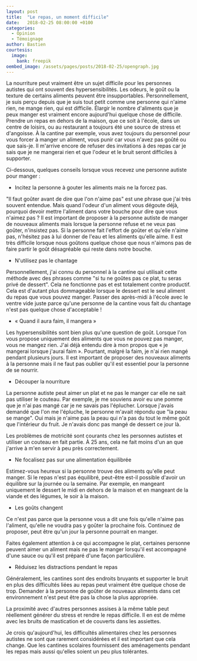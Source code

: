 ```yaml
---
layout: post
title:  "Le repas, un moment difficile"
date:   2018-02-25 08:00:00 +0100
categories:
  - Opinion
  - Témoignage
author: Bastien
courtesis:
  image:
    bank: freepik
oembed_image: /assets/pages/posts/2018-02-25/opengraph.jpg
---
```



<amp-img class="left" width="400" height="200" src="{{ site.amp_img_cache_url }}/assets/posts/2018-02-25/opengraph.jpg" alt="Assiette et couverts"></amp-img>


La nourriture peut vraiment être un sujet difficile pour les personnes autistes qui ont souvent des hypersensibilités.
Les odeurs, le goût ou la texture de certains aliments peuvent être insupportables.
Personnellement, je suis perçu depuis que je suis tout petit comme une personne qui 
n'aime rien, ne mange rien, qui est difficile. Élargir le nombre d'aliments que je peux manger est vraiment encore aujourd'hui quelque chose de difficile.
Prendre un repas en dehors de la maison, que ce soit à l'école, dans un centre de loisirs, ou au restaurant a toujours été une source de stress et d'angoisse.
À la cantine par exemple, vous avez toujours du personnel pour vous forcer à manger un aliment, vous punir car vous n'avez pas goûté ou que sais-je.
Il m'arrive encore de refuser des invitations à des repas car je sais que je ne mangerai rien et que l'odeur et le bruit seront difficiles à supporter.

Ci-dessous, quelques conseils lorsque vous recevez une personne autiste pour manger&nbsp;:

- Incitez la personne à gouter les aliments mais ne la forcez pas.

"Il faut goûter avant de dire que l'on n'aime pas" est une phrase que j'ai très souvent entendue. Mais quand l'odeur d'un aliment vous dégoute déjà, pourquoi devoir mettre l'aliment 
dans 
votre bouche pour dire que vous n'aimez pas&nbsp;?
Il est important de proposer à la personne autiste de manger de nouveaux aliments mais lorsque la personne refuse et ne veux pas goûter, n'insistez pas.
Si la personne fait l'effort de goûter et qu'elle n'aime pas, n'hésitez pas à lui donner de l'eau et les aliments qu'elle aime. Il est très difficile lorsque nous goûtons quelque chose
que nous n'aimons pas de faire partir le goût désagréable qui reste dans notre bouche.

- N'utilisez pas le chantage

Personnellement, j'ai connu du personnel à la cantine qui utilisait cette méthode avec des phrases comme "si tu ne goûtes pas ce plat, tu seras privé de dessert".
Cela ne fonctionne pas et est totalement contre productif. Cela est d'autant plus 
dommageable lorsque le dessert est le seul aliment du repas que vous pouvez manger.
Passer des après-midi à l'école avec le ventre vide juste parce qu'une personne de la cantine vous fait du chantage n'est pas quelque chose d'acceptable&nbsp;!

- «&nbsp;Quand il aura faim, il mangera&nbsp;»

Les hypersensibilités sont bien plus qu'une question de goût. Lorsque l'on vous propose uniquement des aliments que vous ne pouvez pas manger, vous ne mangez rien.
J'ai déjà entendu dire à mon propos que «&nbsp;je mangerai lorsque j'aurai faim&nbsp;». Pourtant, malgré la faim, je n'ai rien mangé pendant plusieurs jours.
Il est important de proposer des nouveaux aliments à la personne mais il ne faut pas oublier qu'il est essentiel pour la personne de se nourrir.


- Découper la nourriture

La personne autiste peut aimer un plat et ne pas le manger car elle ne sait pas utiliser le couteau.
Par exemple, je me souviens avoir eu une pomme que je n'ai pas mangé car je ne savais pas l'éplucher. Lorsque j'avais demandé que l'on me l'épluche,
le personne m'avait répondu que "la peau 
se mange". Oui mais je n'aime pas la peau qui n'a pas du tout le même goût que l'intérieur du fruit. Je n'avais donc pas mangé de dessert ce jour là.

Les problèmes de motricité sont courants chez les personnes autistes et utiliser un couteau en fait partie.
À 25 ans, cela ne fait moins d'un an que j'arrive à m'en servir à peu près correctement.

- Ne focalisez pas sur une alimentation équilibrée

Estimez-vous heureux si la personne trouve des aliments qu'elle peut manger.
Si le repas n'est pas équilibré, peut-être est-il possible d'avoir un équilibre sur la journée ou la semaine. Par exemple, en mangeant uniquement le dessert le midi en dehors de la 
maison et en mangeant de la viande et des légumes, le soir à la maison. 

- Les goûts changent

Ce n'est pas parce que la personne vous a dit une fois qu'elle n'aime pas l'aliment, qu'elle ne voudra pas y goûter la prochaine fois.
Continuez de proposer, peut être qu'un jour la personne pourrait en manger. 

Faites également attention à ce qui accompagne le plat, certaines personne peuvent aimer un aliment mais ne pas le manger lorsqu'il est accompagné d'une sauce ou qu'il est préparé d'une 
façon particulière.

- Réduisez les distractions pendant le repas

Généralement, les cantines sont des endroits bruyants et supporter le bruit en plus des difficultés liées au repas peut vraiment être quelque chose de trop.
Demander à la personne de goûter de nouveaux aliments dans cet environnement n'est peut être pas la chose la plus appropriée.

La proximité avec d'autres personnes assises à la même table peut réellement générer du stress et rendre le repas difficile.
Il en est de même avec les bruits de mastication et de couverts dans les assiettes.


Je crois qu'aujourd'hui, les difficultés alimentaires chez les personnes autistes ne sont que rarement considérées et il est important que cela change.
Que les cantines scolaires fournissent des aménagements pendant les repas mais aussi qu'elles soient un peu plus tolérantes.
